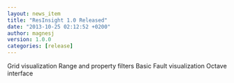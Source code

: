 ```yaml
---
layout: news_item
title: "ResInsight 1.0 Released"
date: "2013-10-25 02:12:52 +0200"
author: magnesj
version: 1.0.0
categories: [release]
---
```


Grid visualization
Range and property filters
Basic Fault visualization
Octave interface

